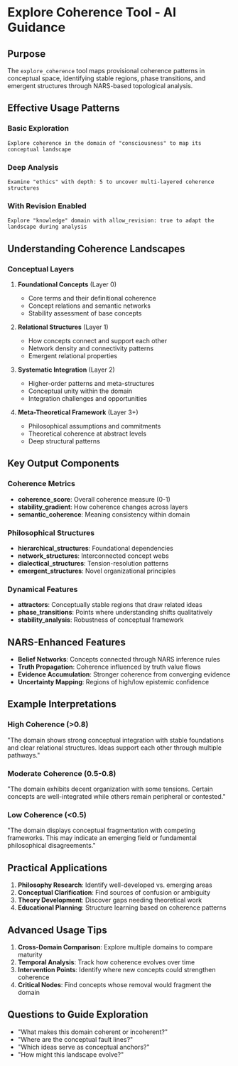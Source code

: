 # Explore Coherence Tool - AI Guidance

## Purpose
The `explore_coherence` tool maps provisional coherence patterns in conceptual space, identifying stable regions, phase transitions, and emergent structures through NARS-based topological analysis.

## Effective Usage Patterns

### Basic Exploration
```
Explore coherence in the domain of "consciousness" to map its conceptual landscape
```

### Deep Analysis
```
Examine "ethics" with depth: 5 to uncover multi-layered coherence structures
```

### With Revision Enabled
```
Explore "knowledge" domain with allow_revision: true to adapt the landscape during analysis
```

## Understanding Coherence Landscapes

### Conceptual Layers

1. **Foundational Concepts** (Layer 0)
   - Core terms and their definitional coherence
   - Concept relations and semantic networks
   - Stability assessment of base concepts

2. **Relational Structures** (Layer 1)
   - How concepts connect and support each other
   - Network density and connectivity patterns
   - Emergent relational properties

3. **Systematic Integration** (Layer 2)
   - Higher-order patterns and meta-structures
   - Conceptual unity within the domain
   - Integration challenges and opportunities

4. **Meta-Theoretical Framework** (Layer 3+)
   - Philosophical assumptions and commitments
   - Theoretical coherence at abstract levels
   - Deep structural patterns

## Key Output Components

### Coherence Metrics

- **coherence_score**: Overall coherence measure (0-1)
- **stability_gradient**: How coherence changes across layers
- **semantic_coherence**: Meaning consistency within domain

### Philosophical Structures

- **hierarchical_structures**: Foundational dependencies
- **network_structures**: Interconnected concept webs
- **dialectical_structures**: Tension-resolution patterns
- **emergent_structures**: Novel organizational principles

### Dynamical Features

- **attractors**: Conceptually stable regions that draw related ideas
- **phase_transitions**: Points where understanding shifts qualitatively
- **stability_analysis**: Robustness of conceptual framework

## NARS-Enhanced Features

- **Belief Networks**: Concepts connected through NARS inference rules
- **Truth Propagation**: Coherence influenced by truth value flows
- **Evidence Accumulation**: Stronger coherence from converging evidence
- **Uncertainty Mapping**: Regions of high/low epistemic confidence

## Example Interpretations

### High Coherence (>0.8)
"The domain shows strong conceptual integration with stable foundations and clear relational structures. Ideas support each other through multiple pathways."

### Moderate Coherence (0.5-0.8)
"The domain exhibits decent organization with some tensions. Certain concepts are well-integrated while others remain peripheral or contested."

### Low Coherence (<0.5)
"The domain displays conceptual fragmentation with competing frameworks. This may indicate an emerging field or fundamental philosophical disagreements."

## Practical Applications

1. **Philosophy Research**: Identify well-developed vs. emerging areas
2. **Conceptual Clarification**: Find sources of confusion or ambiguity
3. **Theory Development**: Discover gaps needing theoretical work
4. **Educational Planning**: Structure learning based on coherence patterns

## Advanced Usage Tips

1. **Cross-Domain Comparison**: Explore multiple domains to compare maturity
2. **Temporal Analysis**: Track how coherence evolves over time
3. **Intervention Points**: Identify where new concepts could strengthen coherence
4. **Critical Nodes**: Find concepts whose removal would fragment the domain

## Questions to Guide Exploration

- "What makes this domain coherent or incoherent?"
- "Where are the conceptual fault lines?"
- "Which ideas serve as conceptual anchors?"
- "How might this landscape evolve?"
